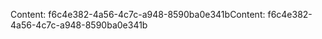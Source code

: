 <span data-ttu-id="03ee5-101">Content: f6c4e382-4a56-4c7c-a948-8590ba0e341b</span><span class="sxs-lookup"><span data-stu-id="03ee5-101">Content: f6c4e382-4a56-4c7c-a948-8590ba0e341b</span></span>
